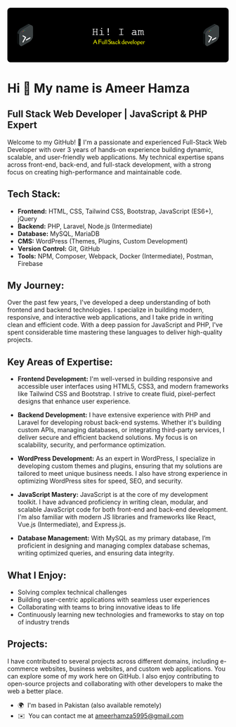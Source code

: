 ![Header](./header-1.png)


Hi 👋 My name is Ameer Hamza
============================

Full Stack Web Developer | JavaScript & PHP Expert
------------------------

Welcome to my GitHub! 👋 I'm a passionate and experienced Full-Stack Web Developer with over 3 years of hands-on experience building dynamic, scalable, and user-friendly web applications. My technical expertise spans across front-end, back-end, and full-stack development, with a strong focus on creating high-performance and maintainable code.

## Tech Stack:
- **Frontend:** HTML, CSS, Tailwind CSS, Bootstrap, JavaScript (ES6+), jQuery
- **Backend:** PHP, Laravel, Node.js (Intermediate)
- **Database:** MySQL, MariaDB
- **CMS:** WordPress (Themes, Plugins, Custom Development)
- **Version Control:** Git, GitHub
- **Tools:** NPM, Composer, Webpack, Docker (Intermediate), Postman, Firebase

## My Journey:
Over the past few years, I've developed a deep understanding of both frontend and backend technologies. I specialize in building modern, responsive, and interactive web applications, and I take pride in writing clean and efficient code. With a deep passion for JavaScript and PHP, I've spent considerable time mastering these languages to deliver high-quality projects.

## Key Areas of Expertise:
- **Frontend Development:** I'm well-versed in building responsive and accessible user interfaces using HTML5, CSS3, and modern frameworks like Tailwind CSS and Bootstrap. I strive to create fluid, pixel-perfect designs that enhance user experience.
  
- **Backend Development:** I have extensive experience with PHP and Laravel for developing robust back-end systems. Whether it's building custom APIs, managing databases, or integrating third-party services, I deliver secure and efficient backend solutions. My focus is on scalability, security, and performance optimization.

- **WordPress Development:** As an expert in WordPress, I specialize in developing custom themes and plugins, ensuring that my solutions are tailored to meet unique business needs. I also have strong experience in optimizing WordPress sites for speed, SEO, and security.

- **JavaScript Mastery:** JavaScript is at the core of my development toolkit. I have advanced proficiency in writing clean, modular, and scalable JavaScript code for both front-end and back-end development. I'm also familiar with modern JS libraries and frameworks like React, Vue.js (Intermediate), and Express.js.

- **Database Management:** With MySQL as my primary database, I’m proficient in designing and managing complex database schemas, writing optimized queries, and ensuring data integrity.

## What I Enjoy:
- Solving complex technical challenges
- Building user-centric applications with seamless user experiences
- Collaborating with teams to bring innovative ideas to life
- Continuously learning new technologies and frameworks to stay on top of industry trends

## Projects:
I have contributed to several projects across different domains, including e-commerce websites, business websites, and custom web applications. You can explore some of my work here on GitHub. I also enjoy contributing to open-source projects and collaborating with other developers to make the web a better place.


* 🌍  I'm based in Pakistan (also available remotely)
* ✉️  You can contact me at [ameerhamza5995@gmail.com](mailto:ameerhamza5995@gmail.com)
